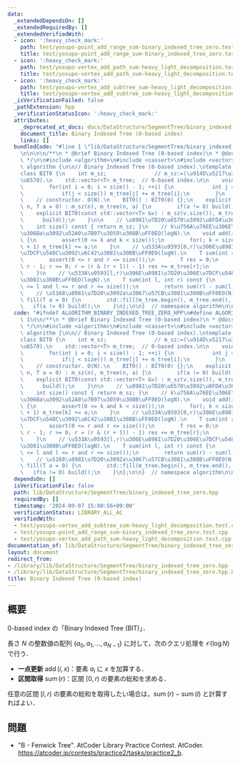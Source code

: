 ```yaml
---
data:
  _extendedDependsOn: []
  _extendedRequiredBy: []
  _extendedVerifiedWith:
  - icon: ':heavy_check_mark:'
    path: test/yosupo-point_add_range_sum-binary_indexed_tree_zero.test.cpp
    title: test/yosupo-point_add_range_sum-binary_indexed_tree_zero.test.cpp
  - icon: ':heavy_check_mark:'
    path: test/yosupo-vertex_add_path_sum-heavy_light_decomposition.test.cpp
    title: test/yosupo-vertex_add_path_sum-heavy_light_decomposition.test.cpp
  - icon: ':heavy_check_mark:'
    path: test/yosupo-vertex_add_subtree_sum-heavy_light_decomposition.test.cpp
    title: test/yosupo-vertex_add_subtree_sum-heavy_light_decomposition.test.cpp
  _isVerificationFailed: false
  _pathExtension: hpp
  _verificationStatusIcon: ':heavy_check_mark:'
  attributes:
    _deprecated_at_docs: docs/DataStructure/SegmentTree/binary_indexed_tree_zero.md
    document_title: Binary Indexed Tree (0-based index)
    links: []
  bundledCode: "#line 1 \"lib/DataStructure/SegmentTree/binary_indexed_tree_zero.hpp\"\
    \n\n\n\n/**\n * @brief Binary Indexed Tree (0-based index)\n * @docs docs/DataStructure/SegmentTree/binary_indexed_tree_zero.md\n\
    \ */\n\n#include <algorithm>\n#include <cassert>\n#include <vector>\n\nnamespace\
    \ algorithm {\n\n// Binary Indexed Tree (0-based index).\ntemplate <typename T>\n\
    class BIT0 {\n    int m_sz;               // m_sz:=(\u914D\u5217\u306E\u8981\u7D20\
    \u6570).\n    std::vector<T> m_tree;  // 0-based index.\n\n    void build() {\n\
    \        for(int i = 0; i < size() - 1; ++i) {\n            int j = i | (i + 1);\n\
    \            if(j < size()) m_tree[j] += m_tree[i];\n        }\n    }\n\npublic:\n\
    \    // constructor. O(N).\n    BIT0() : BIT0(0) {};\n    explicit BIT0(size_t\
    \ n, T a = 0) : m_sz(n), m_tree(n, a) {\n        if(a != 0) build();\n    }\n\
    \    explicit BIT0(const std::vector<T> &v) : m_sz(v.size()), m_tree(v) {\n  \
    \      build();\n    }\n\n    // \u8981\u7D20\u6570\u3092\u8FD4\u3059\uFF0E\n\
    \    int size() const { return m_sz; }\n    // k\u756A\u76EE\u306E\u8981\u7D20\
    \u306Ba\u3092\u52A0\u7B97\u3059\u308B\uFF0EO(logN).\n    void add(int k, T a)\
    \ {\n        assert(0 <= k and k < size());\n        for(; k < size(); k |= k\
    \ + 1) m_tree[k] += a;\n    }\n    // \u533A\u9593[0,r)\u306E\u8981\u7D20\u306E\
    \u7DCF\u548C\u3092\u6C42\u3081\u308B\uFF0EO(logN).\n    T sum(int r) const {\n\
    \        assert(0 <= r and r <= size());\n        T res = 0;\n        for(r =\
    \ r - 1; r >= 0; r = (r & (r + 1)) - 1) res += m_tree[r];\n        return res;\n\
    \    }\n    // \u533A\u9593[l,r)\u306E\u8981\u7D20\u306E\u7DCF\u548C\u3092\u6C42\
    \u3081\u308B\uFF0EO(logN).\n    T sum(int l, int r) const {\n        assert(0\
    \ <= l and l <= r and r <= size());\n        return sum(r) - sum(l);\n    }\n\
    \    // \u5168\u8981\u7D20\u3092a\u3067\u57CB\u3081\u308B\uFF0EO(N).\n    void\
    \ fill(T a = 0) {\n        std::fill(m_tree.begin(), m_tree.end(), a);\n     \
    \   if(a != 0) build();\n    }\n};\n\n}  // namespace algorithm\n\n\n"
  code: "#ifndef ALGORITHM_BINARY_INDEXED_TREE_ZERO_HPP\n#define ALGORITHM_BINARY_INDEXED_TREE_ZERO_HPP\
    \ 1\n\n/**\n * @brief Binary Indexed Tree (0-based index)\n * @docs docs/DataStructure/SegmentTree/binary_indexed_tree_zero.md\n\
    \ */\n\n#include <algorithm>\n#include <cassert>\n#include <vector>\n\nnamespace\
    \ algorithm {\n\n// Binary Indexed Tree (0-based index).\ntemplate <typename T>\n\
    class BIT0 {\n    int m_sz;               // m_sz:=(\u914D\u5217\u306E\u8981\u7D20\
    \u6570).\n    std::vector<T> m_tree;  // 0-based index.\n\n    void build() {\n\
    \        for(int i = 0; i < size() - 1; ++i) {\n            int j = i | (i + 1);\n\
    \            if(j < size()) m_tree[j] += m_tree[i];\n        }\n    }\n\npublic:\n\
    \    // constructor. O(N).\n    BIT0() : BIT0(0) {};\n    explicit BIT0(size_t\
    \ n, T a = 0) : m_sz(n), m_tree(n, a) {\n        if(a != 0) build();\n    }\n\
    \    explicit BIT0(const std::vector<T> &v) : m_sz(v.size()), m_tree(v) {\n  \
    \      build();\n    }\n\n    // \u8981\u7D20\u6570\u3092\u8FD4\u3059\uFF0E\n\
    \    int size() const { return m_sz; }\n    // k\u756A\u76EE\u306E\u8981\u7D20\
    \u306Ba\u3092\u52A0\u7B97\u3059\u308B\uFF0EO(logN).\n    void add(int k, T a)\
    \ {\n        assert(0 <= k and k < size());\n        for(; k < size(); k |= k\
    \ + 1) m_tree[k] += a;\n    }\n    // \u533A\u9593[0,r)\u306E\u8981\u7D20\u306E\
    \u7DCF\u548C\u3092\u6C42\u3081\u308B\uFF0EO(logN).\n    T sum(int r) const {\n\
    \        assert(0 <= r and r <= size());\n        T res = 0;\n        for(r =\
    \ r - 1; r >= 0; r = (r & (r + 1)) - 1) res += m_tree[r];\n        return res;\n\
    \    }\n    // \u533A\u9593[l,r)\u306E\u8981\u7D20\u306E\u7DCF\u548C\u3092\u6C42\
    \u3081\u308B\uFF0EO(logN).\n    T sum(int l, int r) const {\n        assert(0\
    \ <= l and l <= r and r <= size());\n        return sum(r) - sum(l);\n    }\n\
    \    // \u5168\u8981\u7D20\u3092a\u3067\u57CB\u3081\u308B\uFF0EO(N).\n    void\
    \ fill(T a = 0) {\n        std::fill(m_tree.begin(), m_tree.end(), a);\n     \
    \   if(a != 0) build();\n    }\n};\n\n}  // namespace algorithm\n\n#endif\n"
  dependsOn: []
  isVerificationFile: false
  path: lib/DataStructure/SegmentTree/binary_indexed_tree_zero.hpp
  requiredBy: []
  timestamp: '2024-09-07 15:00:56+09:00'
  verificationStatus: LIBRARY_ALL_AC
  verifiedWith:
  - test/yosupo-vertex_add_subtree_sum-heavy_light_decomposition.test.cpp
  - test/yosupo-point_add_range_sum-binary_indexed_tree_zero.test.cpp
  - test/yosupo-vertex_add_path_sum-heavy_light_decomposition.test.cpp
documentation_of: lib/DataStructure/SegmentTree/binary_indexed_tree_zero.hpp
layout: document
redirect_from:
- /library/lib/DataStructure/SegmentTree/binary_indexed_tree_zero.hpp
- /library/lib/DataStructure/SegmentTree/binary_indexed_tree_zero.hpp.html
title: Binary Indexed Tree (0-based index)
---
```

## 概要

0-based index の「Binary Indexed Tree (BIT)」．

長さ $N$ の整数値の配列 $\lbrace a_0, a_1, \ldots, a_{N-1} \rbrace$ に対して，次のクエリ処理を $\mathcal{O}(\log N)$ で行う．

- **一点更新** $\operatorname{add}(i,x)$：要素 $a_i$ に $x$ を加算する．
- **区間取得** $\operatorname{sum}(r)$：区間 $[0,r)$ の要素の総和を求める．

任意の区間 $[l,r)$ の要素の総和を取得したい場合は，$\operatorname{sum}(r)-\operatorname{sum}(l)$ と計算すればよい．


## 問題

- "B - Fenwick Tree". AtCoder Library Practice Contest. AtCoder. <https://atcoder.jp/contests/practice2/tasks/practice2_b>.
